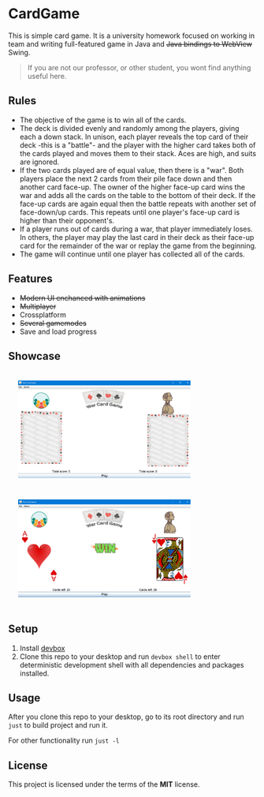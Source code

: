 CardGame
============


This is simple card game. It is a university homework focused on working in team and writing full-featured game in Java and ~~Java bindings to WebView~~ Swing.

> If you are not our professor, or other student, you wont find anything useful here.
## Rules
- The objective of the game is to win all of the cards.
- The deck is divided evenly and randomly among the players, giving
each a down stack. In unison, each player reveals the top card of
their deck -this is a "battle"- and the player with the higher card takes
both of the cards played and moves them to their stack. Aces are
high, and suits are ignored.
- If the two cards played are of equal value, then there is a "war". Both
players place the next 2 cards from their pile face down and then
another card face-up. The owner of the higher face-up card wins the
war and adds all the cards on the table to the bottom of their deck. If
the face-up cards are again equal then the battle repeats with another
set of face-down/up cards. This repeats until one player's face-up
card is higher than their opponent's.
- If a player runs out of cards during a war, that player immediately
loses. In others, the player may play the last card in their deck as
their face-up card for the remainder of the war or replay the game
from the beginning.
- The game will continue until one player has collected all of the cards.

## Features
- ~~Modern UI enchanced with animations~~
- ~~Multiplayer~~
- Crossplatform
- ~~Several gamemodes~~
- Save and load progress

## Showcase

<img src="assets/demo/screenshot-1.png" alt="Screenshot" width="350" style="margin: 20px;"/> <img src="assets/demo/screenshot-2.png" alt="Screenshot" width="350" style="margin: 20px;"/>


## Setup
1. Install [devbox](https://www.jetify.com/devbox/docs/installing_devbox/)
2. Clone this repo to your desktop and run `devbox shell` to enter deterministic development shell with all dependencies and packages installed.

## Usage
After you clone this repo to your desktop, go to its root directory and run `just` to build project and run it.

For other functionality run `just -l`

## License


This project is licensed under the terms of the **MIT** license.
